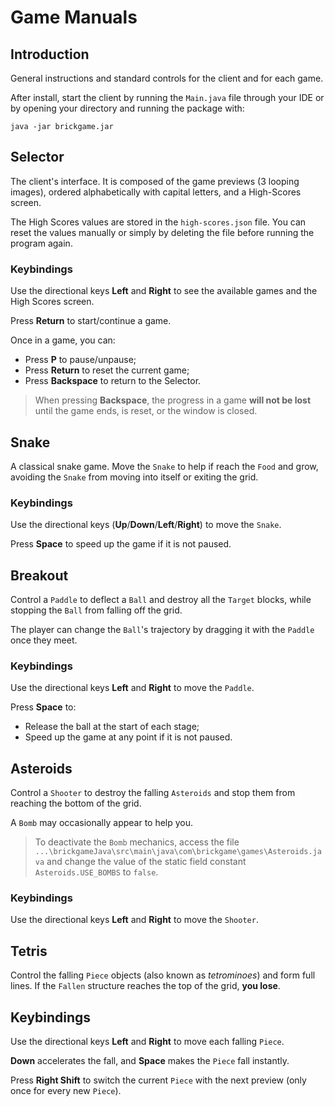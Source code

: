 # Game Manuals

## Introduction

General instructions and standard controls for the client and for each
game.

After install, start the client by running the `Main.java` file through your IDE or by opening your directory and running the package with:

```shell
java -jar brickgame.jar
```

## Selector

The client's interface. It is composed of the game previews
(3 looping images), ordered alphabetically with capital letters,
and a High-Scores screen.

The High Scores values are stored in the `high-scores.json` file.
You can reset the values manually or simply by deleting the file before
running the program again.

### Keybindings

Use the directional keys **Left** and **Right** to see the available games
and the High Scores screen.

Press **Return** to start/continue a game.

Once in a game, you can:

* Press **P** to pause/unpause;
* Press **Return** to reset the current game;
* Press **Backspace** to return to the Selector.

> When pressing **Backspace**, the progress in a game **will not be lost**
> until the game ends, is reset, or the window is closed. 

## Snake

A classical snake game. Move the `Snake` to help if reach the
`Food` and grow, avoiding the `Snake` from moving into itself
or exiting the grid.

### Keybindings

Use the directional keys (**Up**/**Down**/**Left**/**Right**) to move the
`Snake`.

Press **Space** to speed up the game if it is not paused.

## Breakout

Control a `Paddle` to deflect a `Ball` and destroy all the `Target`
blocks, while stopping the `Ball` from falling off the grid.

The player can change the `Ball`'s trajectory by dragging it with the
`Paddle` once they meet.

### Keybindings

Use the directional keys **Left** and **Right** to move the `Paddle`.

Press **Space** to:

* Release the ball at the start of each stage;
* Speed up the game at any point if it is not paused.

## Asteroids

Control a `Shooter` to destroy the falling `Asteroids` and stop
them from reaching the bottom of the grid.

A `Bomb` may occasionally appear to help you.

> To deactivate the `Bomb` mechanics, access the file
> `...\brickgameJava\src\main\java\com\brickgame\games\Asteroids.java` and change the value of the static field constant
> `Asteroids.USE_BOMBS` to `false`.

### Keybindings

Use the directional keys **Left** and **Right** to move the `Shooter`.

## Tetris

Control the falling `Piece` objects (also known as *tetrominoes*) and
form full lines. If the `Fallen` structure reaches the top of the grid,
**you lose**.

## Keybindings

Use the directional keys **Left** and **Right** to move each falling `Piece`.

**Down** accelerates the fall, and **Space** makes the `Piece` fall instantly.

Press **Right Shift** to switch the current `Piece` with the next preview
(only once for every new `Piece`).